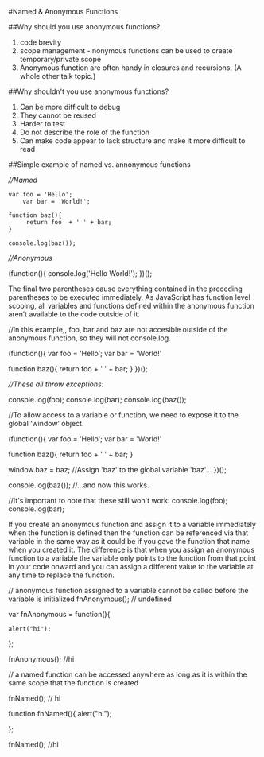 #Named & Anonymous Functions


##Why should you use anonymous functions?

1) code brevity <br>
2) scope management - nonymous functions can be used to create temporary/private scope <br>
3) Anonymous function are often handy in closures and recursions. (A whole other talk topic.) <br>

##Why shouldn't you use anonymous functions?

1) Can be more difficult to debug <br>
2) They cannot be reused <br>
3) Harder to test <br>
4) Do not describe the role of the function <br> 
5) Can make code appear to lack structure and make it more difficult to read <br>


##Simple example of named vs. annonymous functions

_//Named_ <br>

	var foo = 'Hello';
		var bar = 'World!';

	function baz(){
		 return foo  + ' ' + bar;
	}

	console.log(baz());

_//Anonymous_ <br>

(function(){
  console.log('Hello World!');
})();

The final two parentheses cause everything contained in the preceding parentheses to be executed immediately. 
As JavaScript has function level scoping, all variables and functions defined within the anonymous function aren’t available to the code outside of it.

//In this example,, foo, bar and baz are not accesible outside of the anonymous function, so they will not console.log.

(function(){
  var foo = 'Hello';
  var bar = 'World!'
  
  function baz(){
      return foo + ' ' + bar;
  }
})();

_//These all throw exceptions:_ <br>

console.log(foo);
console.log(bar);
console.log(baz());

//To allow access to a variable or function, we need to expose it to the global ‘window’ object.

(function(){
  var foo = 'Hello';
  var bar = 'World!'
  
  function baz(){
      return foo + ' ' + bar;
  }

  window.baz = baz; //Assign 'baz' to the global variable 'baz'...
})();

console.log(baz()); //...and now this works.

//It's important to note that these still won't work: 
console.log(foo);
console.log(bar);


If you create an anonymous function and assign it to a variable immediately when the function is 
defined then the function can be referenced via that variable in the same way as it could be if you 
gave the function that name when you created it. The difference is that when you assign an anonymous 
function to a variable the variable only points to the function from that point in your code onward 
and you can assign a different value to the variable at any time to replace the function. 


// anonymous function assigned to a variable cannot be called before the variable is initialized
fnAnonymous(); // undefined

var fnAnonymous = function(){

    alert("hi");

};

fnAnonymous(); //hi

// a named function can be accessed anywhere as long as it is within the same scope that the function is created

fnNamed(); // hi

function fnNamed(){
	alert("hi");

};

fnNamed(); //hi


